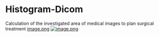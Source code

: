 # Histogram-Dicom
Calculation of the investigated area of medical images to plan surgical treatment 
[image.png](https://postimg.cc/image/595y3ju2j/)
[![image.png](https://s9.postimg.cc/4wejxdbsv/image.png)](https://postimg.cc/image/595y3ju2j/)
